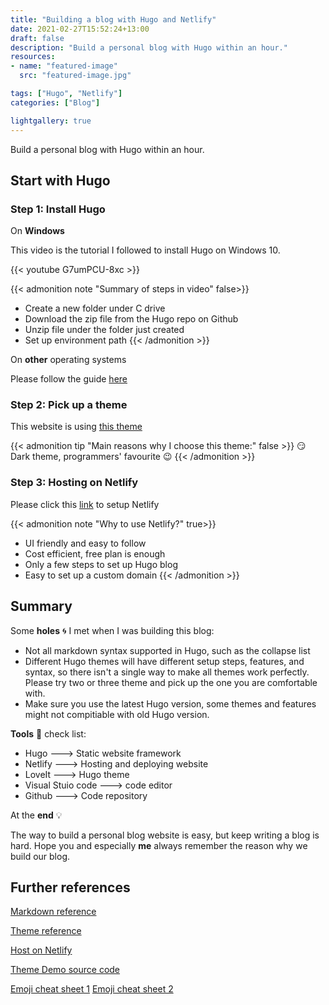 ```yaml
---
title: "Building a blog with Hugo and Netlify"
date: 2021-02-27T15:52:24+13:00
draft: false
description: "Build a personal blog with Hugo within an hour."
resources:
- name: "featured-image"
  src: "featured-image.jpg"

tags: ["Hugo", "Netlify"]
categories: ["Blog"]

lightgallery: true
---
```


Build a personal blog with Hugo within an hour.

<!--more-->

## Start with Hugo
### Step 1: Install Hugo

On **Windows**

This video is the tutorial I followed to install Hugo on Windows 10.

{{< youtube G7umPCU-8xc >}}

{{< admonition note "Summary of steps in video" false>}}
  - Create a new folder under C drive 
  - Download the zip file from the Hugo repo on Github
  - Unzip file under the folder just created
  - Set up environment path
{{< /admonition >}}

On **other** operating systems

Please follow the guide [here](https://hugoloveit.com/basic-markdown-syntax/#links "Install hugo")

### Step 2: Pick up a theme

This website is using [this theme](https://hugoloveit.com/theme-documentation-basics/ "Theme reference")

{{< admonition tip "Main reasons why I choose this theme:" false >}}
:smirk: Dark theme, programmers' favourite :wink:
{{< /admonition >}}

### Step 3: Hosting on Netlify

Please click this [link](https://hugoloveit.com/basic-markdown-syntax/#links "Setup with Netlify") to setup Netlify

{{< admonition note "Why to use Netlify?" true>}}
- UI friendly and easy to follow
- Cost efficient, free plan is enough
- Only a few steps to set up Hugo blog
- Easy to set up a custom domain
{{< /admonition >}}

## Summary

Some **holes** :cyclone: I met when I was building this blog:

- Not all markdown syntax supported in Hugo, such as the collapse list
- Different Hugo themes will have different setup steps, features, and syntax, so there isn't a single way to make all themes work perfectly. Please try two or three theme and pick up the one you are comfortable with.
- Make sure you use the latest Hugo version, some themes and features might not compitiable with old Hugo version.

**Tools** :hammer: check list:
- Hugo ---> Static website framework
- Netlify ---> Hosting and deploying website
- LoveIt ---> Hugo theme
- Visual Stuio code ---> code editor
- Github ---> Code repository

At the **end** :bulb:

The way to build a personal blog website is easy, but keep writing a blog is hard.
Hope you and especially **me** always remember the reason why we build our blog.

## Further references

[Markdown reference](https://hugoloveit.com/basic-markdown-syntax/#links "Markdown reference")

[Theme reference](https://hugoloveit.com/theme-documentation-basics/ "Theme reference")

[Host on Netlify](https://gohugo.io/hosting-and-deployment/hosting-on-netlify/ "Host on Netlify")

[Theme Demo source code](https://gohugo.io/hosting-and-deployment/hosting-on-netlify/ "Theme Demo code")

[Emoji cheat sheet 1](https://gist.github.com/rxaviers/7360908 "Emoji cheat sheet")
[Emoji cheat sheet 2](https://github.com/ikatyang/emoji-cheat-sheet/blob/master/README.md "Emoji cheat sheet")
